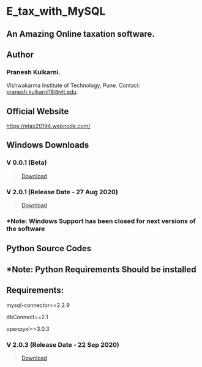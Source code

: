 # E_tax_with_MySQL
## An Amazing Online taxation software.

## Author
### Pranesh Kulkarni.
Vishwakarma Institute of Technology, Pune.
Contact: pranesh.kulkarni18@vit.edu.

## Official Website
https://etax20194.webnode.com/

## Windows Downloads

### V 0.0.1 (Beta)
> [Download](https://drive.google.com/file/d/1lJgeZktDWyYC5VYE0B1egeV54LLrMbG2/view?usp=sharing)

### V 2.0.1 (Release Date - 27 Aug 2020)
> [Download](https://drive.google.com/file/d/1QnF4ixqfDnZXye-It64DH9wCPZYRT7-V/view?usp=sharing)

### *Note: Windows Support has been closed for next versions of the software

## Python Source Codes
## *Note: Python Requirements Should be installed

## Requirements:
mysql-connector==2.2.9

dbConnect==2.1

openpyxl==3.0.3

### V 2.0.3 (Release Date - 22 Sep 2020)
> [Download](https://drive.google.com/file/d/1bbJTgXt0dk5K5gql41CziRGAvULqPYfZ/view?usp=sharing)
